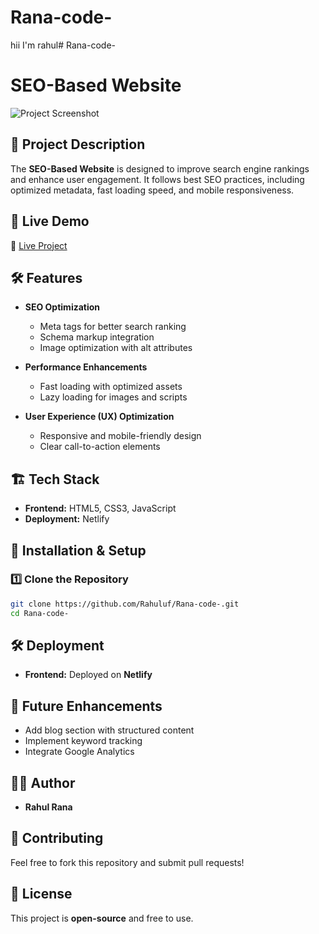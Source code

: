 # Rana-code-
hii I'm rahul# Rana-code-

# SEO-Based Website

![Project Screenshot](https://whimsical-mandazi-25d2a1.netlify.app/)

## 📌 Project Description
The **SEO-Based Website** is designed to improve search engine rankings and enhance user engagement. It follows best SEO practices, including optimized metadata, fast loading speed, and mobile responsiveness.

## 🚀 Live Demo
🔗 [Live Project](https://whimsical-mandazi-25d2a1.netlify.app/)

## 🛠️ Features
- **SEO Optimization**
  - Meta tags for better search ranking
  - Schema markup integration
  - Image optimization with alt attributes
  
- **Performance Enhancements**
  - Fast loading with optimized assets
  - Lazy loading for images and scripts
  
- **User Experience (UX) Optimization**
  - Responsive and mobile-friendly design
  - Clear call-to-action elements
  
## 🏗️ Tech Stack
- **Frontend:** HTML5, CSS3, JavaScript
- **Deployment:** Netlify

## 🚀 Installation & Setup
### 1️⃣ Clone the Repository
```sh
git clone https://github.com/Rahuluf/Rana-code-.git
cd Rana-code-
```

## 🛠️ Deployment
- **Frontend:** Deployed on **Netlify**

## 📝 Future Enhancements
- Add blog section with structured content
- Implement keyword tracking
- Integrate Google Analytics

## 👨‍💻 Author
- **Rahul Rana**

## 🤝 Contributing
Feel free to fork this repository and submit pull requests!

## 📜 License
This project is **open-source** and free to use.

